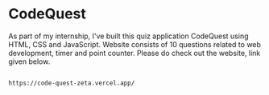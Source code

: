 # CodeQuest
As part of my internship, I've built this quiz application CodeQuest using HTML, CSS and JavaScript. Website consists of 10 questions related to web development, timer and point counter. Please do check out the website, link given below.

<CODE LINK>
https://code-quest-zeta.vercel.app/